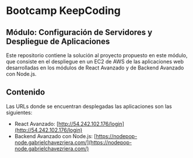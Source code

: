 # Bootcamp KeepCoding

## Módulo: Configuración de Servidores y Despliegue de Aplicaciones

Este repositorio contiene la solución al proyecto propuesto en este módulo, que consiste en el despliegue en un EC2 de AWS de las aplicaciones web desarrolladas en los módulos de React Avanzado y de Backend Avanzado con Node.js.

## Contenido

Las URLs donde se encuentran desplegadas las aplicaciones son las siguientes:

- React Avanzado: [http://54.242.102.176/login](http://54.242.102.176/login)
- Backend Avanzado con Node.js: [https://nodepop-node.gabrielchavezriera.com/](https://nodepop-node.gabrielchavezriera.com/)
